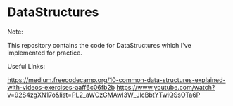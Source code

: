 # DataStructures
Note:

This repository contains the code for DataStructures which I've implemented for practice.

Useful Links:

https://medium.freecodecamp.org/10-common-data-structures-explained-with-videos-exercises-aaff6c06fb2b
https://www.youtube.com/watch?v=92S4zgXN17o&list=PL2_aWCzGMAwI3W_JlcBbtYTwiQSsOTa6P
